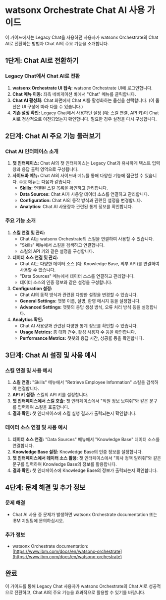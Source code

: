 # watsonx Orchestrate Chat AI 사용 가이드

이 가이드에서는 Legacy Chat을 사용하던 사용자가 watsonx Orchestrate의 Chat AI로 전환하는 방법과 Chat AI의 주요 기능을 소개합니다.

## 1단계: Chat AI로 전환하기

### Legacy Chat에서 Chat AI로 전환

1.  **watsonx Orchestrate UI 접속:** watsonx Orchestrate UI에 로그인합니다.
2.  **Chat 메뉴 이동:** 좌측 네비게이션 바에서 "Chat" 메뉴를 클릭합니다.
3.  **Chat AI 활성화:** Chat 화면에서 Chat AI를 활성화하는 옵션을 선택합니다. (이 옵션은 UI 구성에 따라 다를 수 있습니다.)
4.  **기존 설정 확인:** Legacy Chat에서 사용하던 설정 (예: 스킬 연결, API 키)이 Chat AI로 정상적으로 이전되었는지 확인합니다. 필요한 경우 설정을 다시 구성합니다.

## 2단계: Chat AI 주요 기능 둘러보기

### Chat AI 인터페이스 소개

1.  **챗 인터페이스:** Chat AI의 챗 인터페이스는 Legacy Chat과 유사하게 텍스트 입력 창과 응답 출력 영역으로 구성됩니다.
2.  **사이드바 메뉴:** Chat AI의 사이드바 메뉴를 통해 다양한 기능에 접근할 수 있습니다. 주요 메뉴는 다음과 같습니다.
    *   **Skills:** 연결된 스킬 목록을 확인하고 관리합니다.
    *   **Data Sources:** Chat AI가 사용할 데이터 소스를 연결하고 관리합니다.
    *   **Configuration:** Chat AI의 동작 방식과 관련된 설정을 변경합니다.
    *   **Analytics:** Chat AI 사용량과 관련된 통계 정보를 확인합니다.

### 주요 기능 소개

1.  **스킬 연결 및 관리:**
    *   Chat AI는 watsonx Orchestrate의 스킬을 연결하여 사용할 수 있습니다.
    *   "Skills" 메뉴에서 스킬을 검색하고 연결합니다.
    *   스킬의 API 키와 같은 설정을 구성합니다.
2.  **데이터 소스 연결 및 관리:**
    *   Chat AI는 다양한 데이터 소스 (예: Knowledge Base, 외부 API)를 연결하여 사용할 수 있습니다.
    *   "Data Sources" 메뉴에서 데이터 소스를 연결하고 관리합니다.
    *   데이터 소스의 인증 정보와 같은 설정을 구성합니다.
3.  **Configuration 설정:**
    *   Chat AI의 동작 방식과 관련된 다양한 설정을 변경할 수 있습니다.
    *   **General Settings:** 챗봇 이름, 설명, 환영 메시지 등을 설정합니다.
    *   **Advanced Settings:** 챗봇의 응답 생성 방식, 오류 처리 방식 등을 설정합니다.
4.  **Analytics 확인:**
    *   Chat AI 사용량과 관련된 다양한 통계 정보를 확인할 수 있습니다.
    *   **Usage Metrics:** 총 대화 건수, 활성 사용자 수 등을 확인합니다.
    *   **Performance Metrics:** 챗봇의 응답 시간, 성공률 등을 확인합니다.

## 3단계: Chat AI 설정 및 사용 예시

### 스킬 연결 및 사용 예시

1.  **스킬 연결:** "Skills" 메뉴에서 "Retrieve Employee Information" 스킬을 검색하여 연결합니다.
2.  **API 키 설정:** 스킬의 API 키를 설정합니다.
3.  **챗 인터페이스에서 스킬 호출:** 챗 인터페이스에서 "직원 정보 보여줘"와 같은 문구를 입력하여 스킬을 호출합니다.
4.  **결과 확인:** 챗 인터페이스에 스킬 실행 결과가 출력되는지 확인합니다.

### 데이터 소스 연결 및 사용 예시

1.  **데이터 소스 연결:** "Data Sources" 메뉴에서 "Knowledge Base" 데이터 소스를 연결합니다.
2.  **Knowledge Base 설정:** Knowledge Base의 인증 정보를 설정합니다.
3.  **챗 인터페이스에서 데이터 소스 활용:** 챗 인터페이스에서 "회사 정책 알려줘"와 같은 문구를 입력하여 Knowledge Base의 정보를 활용합니다.
4.  **결과 확인:** 챗 인터페이스에 Knowledge Base의 정보가 출력되는지 확인합니다.

## 4단계: 문제 해결 및 추가 정보

### 문제 해결

*   Chat AI 사용 중 문제가 발생하면 watsonx Orchestrate documentation 또는 IBM 지원팀에 문의하십시오.

### 추가 정보

*   watsonx Orchestrate documentation: [https://www.ibm.com/docs/en/watsonx-orchestrate](https://www.ibm.com/docs/en/watsonx-orchestrate)

## 완료

이 가이드를 통해 Legacy Chat 사용자가 watsonx Orchestrate의 Chat AI로 성공적으로 전환하고, Chat AI의 주요 기능을 효과적으로 활용할 수 있기를 바랍니다.
